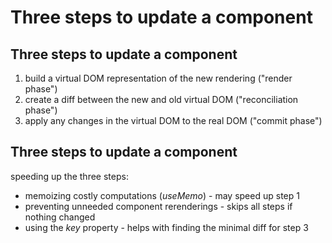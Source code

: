 # Three steps to update a component

## Three steps to update a component

1. build a virtual DOM representation of the new rendering ("render phase")
2. create a diff between the new and old virtual DOM ("reconciliation phase")
3. apply any changes in the virtual DOM to the real DOM ("commit phase")

## Three steps to update a component

speeding up the three steps:

- memoizing costly computations (_useMemo_) - may speed up step 1
- preventing unneeded component rerenderings - skips all steps if nothing changed
- using the _key_ property - helps with finding the minimal diff for step 3
